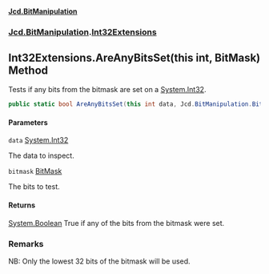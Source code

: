 #### [Jcd.BitManipulation](index.md 'index')
### [Jcd.BitManipulation](Jcd.BitManipulation.md 'Jcd.BitManipulation').[Int32Extensions](Jcd.BitManipulation.Int32Extensions.md 'Jcd.BitManipulation.Int32Extensions')

## Int32Extensions.AreAnyBitsSet(this int, BitMask) Method

Tests if any bits from the bitmask are set on a [System.Int32](https://docs.microsoft.com/en-us/dotnet/api/System.Int32 'System.Int32').

```csharp
public static bool AreAnyBitsSet(this int data, Jcd.BitManipulation.BitMask bitmask);
```
#### Parameters

<a name='Jcd.BitManipulation.Int32Extensions.AreAnyBitsSet(thisint,Jcd.BitManipulation.BitMask).data'></a>

`data` [System.Int32](https://docs.microsoft.com/en-us/dotnet/api/System.Int32 'System.Int32')

The data to inspect.

<a name='Jcd.BitManipulation.Int32Extensions.AreAnyBitsSet(thisint,Jcd.BitManipulation.BitMask).bitmask'></a>

`bitmask` [BitMask](Jcd.BitManipulation.BitMask.md 'Jcd.BitManipulation.BitMask')

The bits to test.

#### Returns
[System.Boolean](https://docs.microsoft.com/en-us/dotnet/api/System.Boolean 'System.Boolean')
True if any of the bits from the bitmask were set.

### Remarks
NB: Only the lowest 32 bits of the bitmask will be used.